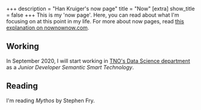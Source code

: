 +++
description = "Han Kruiger's now page"
title = "Now"
[extra]
show_title = false
+++
This is my 'now page'.
Here, you can read about what I'm focusing on at this point in my life.
For more about now pages, read [this explanation on nownownow.com](https://nownownow.com/about).

## Working
In September 2020, I will start working in [TNO's Data Science department](https://www.tno.nl/en/focus-areas/information-communication-technology/expertise-groups/data-science/) as a *Junior Developer Semantic Smart Technology*.

## Reading
I'm reading *Mythos* by Stephen Fry.
